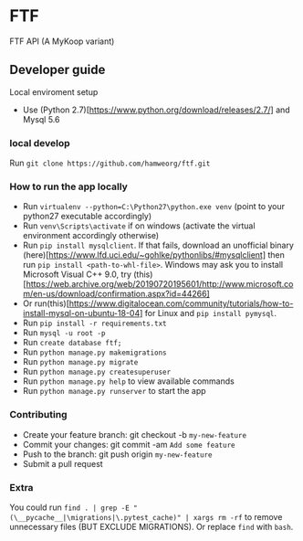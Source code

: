 # FTF

FTF API (A MyKoop variant)

## Developer guide

Local enviroment setup

- Use (Python 2.7)[https://www.python.org/download/releases/2.7/] and Mysql 5.6

### local develop

Run `git clone https://github.com/hamweorg/ftf.git`

### How to run the app locally

- Run `virtualenv --python=C:\Python27\python.exe venv` (point to your python27 executable accordingly)
- Run `venv\Scripts\activate` if on windows (activate the virtual environment accordingly otherwise)
- Run `pip install mysqlclient`. If that fails, download an unofficial binary (here)[https://www.lfd.uci.edu/~gohlke/pythonlibs/#mysqlclient] then run `pip install <path-to-whl-file>`. Windows may ask you to install Microsoft Visual C++ 9.0, try (this)[https://web.archive.org/web/20190720195601/http://www.microsoft.com/en-us/download/confirmation.aspx?id=44266]
- Or run(this)[https://www.digitalocean.com/community/tutorials/how-to-install-mysql-on-ubuntu-18-04] for Linux and `pip install pymysql`.
- Run `pip install -r requirements.txt`
- Run `mysql -u root -p`
- Run `create database ftf;`
- Run `python manage.py makemigrations`
- Run `python manage.py migrate`
- Run `python manage.py createsuperuser`
- Run `python manage.py help` to view available commands
- Run `python manage.py runserver` to start the app

### Contributing

- Create your feature branch: git checkout -b `my-new-feature`
- Commit your changes: git commit -am `Add some feature`
- Push to the branch: git push origin `my-new-feature`
- Submit a pull request

### Extra

You could run `find . | grep -E "(\__pycache__|\migrations|\.pytest_cache)" | xargs rm -rf` to remove unnecessary files (BUT EXCLUDE MIGRATIONS).
Or replace `find` with `bash`.